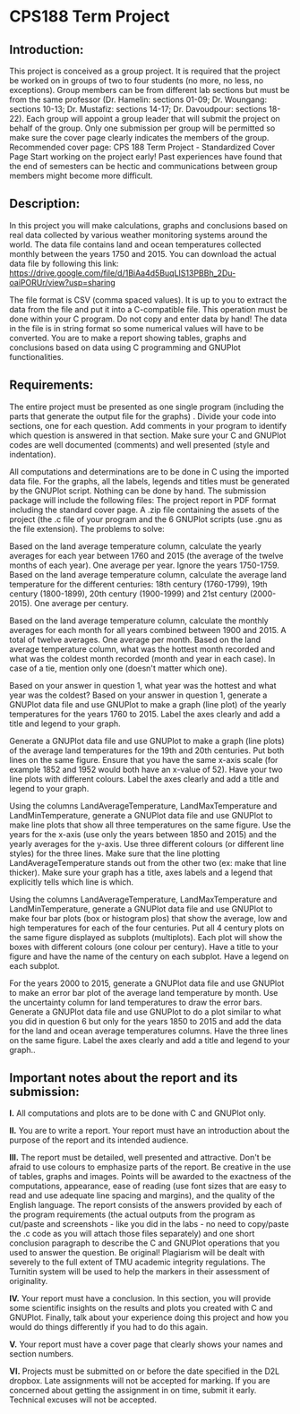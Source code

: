 # CPS188 Term Project


## Introduction:
This project is conceived as a group project. It is required that the project be worked on in groups of two to four students (no more, no less, no exceptions). Group members can be from different lab sections but must be from the same professor (Dr. Hamelin: sections 01-09; Dr. Woungang: sections 10-13; Dr. Mustafiz: sections 14-17; Dr. Davoudpour: sections 18-22). Each group will appoint a group leader that will submit the project on behalf of the group. Only one submission per group will be permitted so make sure the cover page clearly indicates the members of the group. Recommended cover page: CPS 188 Term Project - Standardized Cover Page
Start working on the project early! Past experiences have found that the end of semesters can be hectic and communications between group members might become more difficult.



## Description:
In this project you will make calculations, graphs and conclusions based on real data collected by various weather monitoring systems around the world.
The data file contains land and ocean temperatures collected monthly between the years 1750 and 2015.
You can download the actual data file by following this link:
https://drive.google.com/file/d/1BiAa4d5BuqLIS13PBBh_2Du-oaiPORUr/view?usp=sharing

The file format is CSV (comma spaced values). It is up to you to extract the data from the file and put it into a C-compatible file. This operation must be done within your  C program. Do not copy and enter data by hand! The data in the file is in string format so some numerical values will have to be converted.
You are to make a report showing tables, graphs and conclusions based on data using C programming and GNUPlot  functionalities.

## Requirements: 
The entire project must be presented as one single program (including the parts that generate the output file for the graphs) . Divide your code into sections, one for each question. Add comments in your program to identify which question is answered in that section. Make sure your C and GNUPlot codes are well documented (comments) and well presented (style and indentation).

All computations and determinations are to be done in C using the imported data file. For the graphs, all the labels, legends and titles must be generated by the GNUPlot script. Nothing can be done by hand.
The submission package will include the following files:
The project report in PDF format including the standard cover page.
A .zip file containing the assets of the project (the .c file of your program and the 6 GNUPlot scripts (use .gnu as the file extension).
The problems to solve: 

Based on the land average temperature column, calculate the yearly averages for each year between 1760 and 2015 (the average of the twelve months of each year). One average per year. Ignore the years 1750-1759.
Based on the land average temperature column, calculate the average land temperature for the different centuries: 18th century (1760-1799), 19th century (1800-1899), 20th century (1900-1999) and 21st century (2000-2015). One average per century.

Based on the land average temperature column, calculate the monthly averages for each month for all years combined between 1900 and 2015. A total of twelve averages. One average per month.
Based on the land average temperature column, what was the hottest month recorded and what was the coldest month recorded (month and year in each case). In case of a tie, mention only one (doesn't matter which one). 

Based on your answer in question 1, what year was the hottest and what year was the coldest? 
Based on your answer in question 1, generate a GNUPlot data file and use GNUPlot to make a graph (line plot) of the yearly temperatures for the years 1760 to 2015. Label the axes clearly and add a title and legend to your graph. 

Generate a GNUPlot data file and use GNUPlot to make a graph (line plots) of the average land temperatures for the 19th and 20th centuries. Put both lines on the same figure. Ensure that you have the same x-axis scale (for example 1852 and 1952 would both have an x-value of 52).  Have your two line plots with different colours. Label the axes clearly and add a title and legend to your graph. 

Using the columns LandAverageTemperature, LandMaxTemperature and LandMinTemperature, generate a GNUPlot data file and use GNUPlot to make line plots that show all three temperatures on the same figure. Use the years for the x-axis (use only the years between 1850 and 2015) and the yearly averages for the y-axis. Use three different colours (or different line styles) for the three lines. Make sure that the line plotting LandAverageTemperature stands out from the other two (ex: make that line thicker). Make sure your graph has a title, axes labels and a legend that explicitly tells which line is which.

Using the columns LandAverageTemperature, LandMaxTemperature and LandMinTemperature, generate a GNUPlot data file and use GNUPlot to make four bar plots (box or histogram plos) that show the average, low and high temperatures for each of the four centuries. Put all 4 century plots on the same figure displayed as subplots (multiplots). Each plot will show the boxes with different colours (one colour per century). Have a title to your figure and have the name of the century on each subplot. Have a legend on each subplot.

 For the years 2000 to 2015, generate a GNUPlot data file and use GNUPlot to make an error bar plot of the average land temperature by month. Use the uncertainty column for land temperatures to draw the error bars.
 Generate a GNUPlot data file and use GNUPlot to do a plot similar to what you did in question 6 but only for the years 1850 to 2015 and add the data for the land and ocean average temperatures columns. Have the three lines on the same figure. Label the axes clearly and add a title and legend to your graph..


## Important notes about the report and its submission:
**I.**  All computations and plots are to be done with C and GNUPlot only.

**II.** You are to write a report. Your report must have an introduction about the purpose of the report and its intended audience.

**III.** The report must be detailed, well presented and attractive. Don't be afraid to use colours to emphasize parts of the report. Be creative in the use of tables, graphs and images. Points will be awarded to the exactness of the computations, appearance, ease of reading (use font sizes that are easy to read and use adequate line spacing and margins), and the quality of the English language. 
The report consists of the answers provided by each of the program requirements (the actual outputs from the program as cut/paste and screenshots - like you did in the labs - no need to copy/paste the .c code as you will attach those files separately) and one short conclusion paragraph to describe the C and GNUPlot operations that you used to answer the question. 
Be original! Plagiarism will be dealt with severely to the full extent of TMU academic integrity regulations. The Turnitin system will be used to help the markers in their assessment of originality.

**IV.** Your report must have a conclusion. In this section, you will  provide some scientific insights on the results and plots you created with C and GNUPlot. Finally, talk about your experience doing this project and how you would do things differently if you had to do this again.

**V.** Your report must have a cover page that clearly shows your names and section numbers. 

**VI.** Projects must be submitted on or before the date specified in the D2L dropbox. Late assignments will not be accepted for marking. If you are concerned about getting the assignment in on time, submit it early. Technical excuses will not be accepted.
